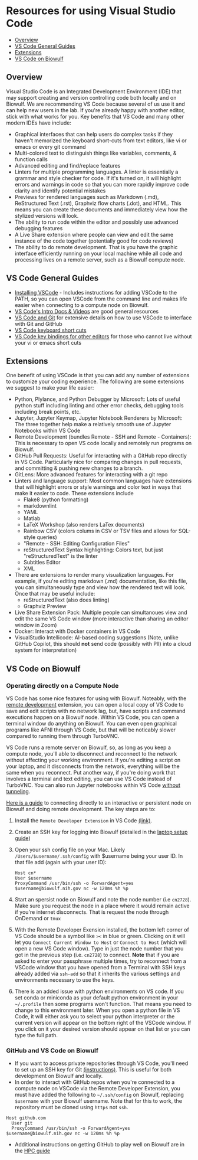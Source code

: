 # Resources for using Visual Studio Code

- [Overview](#overview)
- [VS Code General Guides](#vs-code-general-guides)
- [Extensions](#extensions)
- [VS Code on Biowulf](#vs-code-on-biowulf)

## Overview

Visual Studio Code is an Integrated Development Environment (IDE) that may support creating and version controlling code both locally and on Biowulf. We are recommending VS Code because several of us use it and can help new users in the lab. If you're already happy with another editor, stick with what works for you. Key benefits that VS Code and many other modern IDEs have include:

- Graphical interfaces that can help users do complex tasks if they haven't memorized the keyboard short-cuts from text editors, like vi or emacs or every git command
- Multi-colored text to distinguish things like variables, comments, & function calls
- Advanced editing and find/replace features
- Linters for multiple programming languages. A linter is essentially a grammar and style checker for code. If it's turned on, it will highlight errors and warnings in code so that you can more rapidly improve code clarity and identify potential mistakes
- Previews for rendered languages such as Markdown (.md), ReStructured Text (.rst), Graphviz flow charts (.dot), and HTML. This means you can create these documents and immediately view how the stylized versions will look.
- The ability to run code within the editor and possibly use advanced debugging features
- A Live Share extension where people can view and edit the same instance of the code together (potentially good for code reviews)
- The ability to do remote development. That is you have the graphic interface efficiently running on your local machine while all code and processing lives on a remote server, such as a Biowulf compute node.

## VS Code General Guides

- [Installing VSCode][vscode_install] - Includes instructions for adding VSCode to the PATH, so you can open VSCode from the command line and makes life easier when connecting to a compute node on Biowulf.
- [VS Code's Intro Docs & Videos][vscode_docs] are good general resources
- [VS Code and Git][vscode_git] for extensive details on how to use VSCode to interface with Git and GitHub
- [VS Code keyboard short cuts][keyboard_shortcuts]
- [VS Code key bindings for other editors][keybindings] for those who cannot live without your vi or emacs short cuts

## Extensions

One benefit of using VSCode is that you can add any number of extensions to customize your coding experience. The following are some extensions we suggest to make your life easier:

- Python, Plylance, and Python Debugger by Microsoft: Lots of useful python stuff including linting and other error checks, debugging tools including break points, etc.
- Jupyter, Jupyter Keymap, Jupyter Notebook Renderers by Microsoft: The three together help make a relatively smooth use of Jupyter Notebooks within VS Code
- Remote Development (bundles Remote - SSH and Remote - Containers): This is necessary to open VS code locally and remotely run programs on Biowulf.
- GitHub Pull Requests: Useful for interacting with a GitHub repo directly in VS Code. Particularly nice for comparing changes in pull requests, and committing & pushing new changes to a branch.
- GitLens: More advanced features for interacting with a git repo
- Linters and language support: Most common languages have extensions that will highlight errors or style warnings and color text in ways that make it easier to code. These extensions include
  - Flake8 (python formatting)
  - markdownlint
  - YAML
  - Matlab
  - LaTeX Workshop (also renders LaTex documents)
  - Rainbow CSV (colors colums in CSV or TSV files and allows for SQL-style queries)
  - "Remote - SSH: Editing Configuration Files"
  - reStructuredText Syntax highlighting: Colors text, but just "reStructuredText" is the linter
  - Subtitles Editor
  - XML
- There are extensions to render many visualization languages. For example, if you're editing markdown (.md) documentation, like this file, you can simultaneously type and view how the rendered text will look. Once that may be useful include:
  - reStructuredText (also does linting)
  - Graphviz Preview
- Live Share Extension Pack: Multiple people can simultanoues view and edit the same VS Code window (more interactive than sharing an editor window in Zoom)
- Docker: Interact with Docker containers in VS Code
- VisualStudio Intellicode: AI-based coding suggestions (Note, unlike GitHub Copilot, this should **not** send code (possibly with PII) into a cloud system for interpretation)

## VS Code on Biowulf

### Operating directly on a Compute Node

VS Code has some nice features for using with Biowulf. Noteably, with the [remote development][remote_development] extension, you can open a local copy of VS Code to save and edit scripts with no network lag, but, have scripts and command executions happen on a Biowulf node. Within VS Code, you can open a terminal window do anything on Biowulf. You can even open graphical programs like AFNI through VS Code, but that will be noticably slower compared to running them through TurboVNC.

VS Code runs a remote server on Biowulf, so, as long as you keep a compute node, you'll able to disconnect and reconnect to the network without affecting your working environment. If you're editing a script on your laptop, and it disconnects from the network, everything will be the same when you reconnect. Put another way, if you're doing work that involves a terminal and text editing, you can use VS Code instead of TurboVNC. You can also run Jupyter notebooks within VS Code [without tunneling][jupyter_guide].

[Here is a guide][vscode_biowulf_guide] to connecting directly to an interactive or persistent node on Biowulf and doing remote development. The key steps are to:

1. Install the `Remote Developer Extension` in VS Code [(link)][remote_extension].
1. Create an SSH key for logging into Biowulf (detailed in the [laptop setup guide][git_ssh])
1. Open your ssh config file on your Mac. Likely  `/Users/$username/.ssh/config` with $username being your user ID. In that file add (again with your user ID):

    ```properties
    Host cn*
    User $username
    ProxyCommand /usr/bin/ssh -o ForwardAgent=yes $username@biowulf.nih.gov nc -w 120ms %h %p
    ```

1. Start an spersist node on Biowulf and note the node number (i.e `cn2728`). Make sure you request the node in a place where it would remain active if you're internet disconnects. That is request the node through OnDemand or `tmux`
1. With the Remote Developer Exension installed, the bottom left corner of VS Code should be a symbol like `><` in blue or green. Clicking on it will let you `Connect Current Window to Host` or `Connect to Host` (which will open a new VS Code window). Type in just the node number that you got in the previous step (i.e. `cn2728`) to connect. **Note** that if you are asked to enter your passphrase multiple times, try to reconnect from a VSCode window that you have opened from a Terminal with SSH keys already added via `ssh-add` so that it inherits the various settings and environments necessary to use the keys.
1. There is an added issue with python environments on VS code. If you set conda or miniconda as your default python environment in your `~/.profile` then some programs won't function. That means you need to change to this environment later. When you open a python file in VS Code, it will either ask you to select your python interpreter or the current version will appear on the bottom right of the VSCode window. If you click on it your desired version should appear on that list or you can type the full path.

### GitHub and VS Code on Biowulf

- If you want to access private repositories through VS Code, you'll need to set up an SSH key for Git [(instructions)][git_ssh]. This is useful for both development on Biowulf and locally.
- In order to interact with GitHub repos when you're connected to a compute node on VSCode via the Remote Developer Extension, you must have added the following to `~/.ssh/config` on Biowulf, replacing `$username` with your Biowulf username. Note that for this to work, the repository must be cloned using `https` not `ssh`.

```SSH Config
Host github.com
  User git
  ProxyCommand /usr/bin/ssh -o ForwardAgent=yes $username@biowulf.nih.gov nc -w 120ms %h %p
```

- Additional instructions on getting GitHub to play well on Biowulf are in the [HPC guide]

[remote_development]: <https://code.visualstudio.com/docs/remote/remote-overview>
[vscode_install]: https://code.visualstudio.com/docs/setup/mac
[jupyter_guide]: <https://hpc.nih.gov/apps/jupyter.html>
[vscode_biowulf_guide]: <https://hpc.nih.gov/apps/vscode.html>
[HPC guide]: hpc.md#Using-git-on-biowulf
[remote_extension]: <https://marketplace.visualstudio.com/items?itemName=ms-vscode-remote.vscode-remote-extensionpack>
[git_ssh]: <https://github.com/nimh-sfim/lab-docs/blob/main/set_up_laptop.md#set-up-ssh-keys>
[vscode_docs]: <https://code.visualstudio.com/docs>
[keyboard_shortcuts]: <https://code.visualstudio.com/docs/getstarted/keybindings#_keyboard-shortcuts-reference>
[keybindings]: <https://code.visualstudio.com/docs/getstarted/keybindings>
[vscode_git]: https://code.visualstudio.com/docs/sourcecontrol/overview
